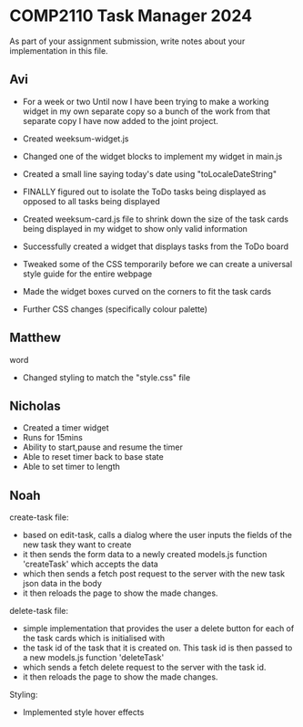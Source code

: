 # COMP2110 Task Manager 2024

As part of your assignment submission, write notes about your implementation
in this file.

## Avi
- For a week or two
Until now I have been trying to make a working widget in my own separate copy so a bunch of the work from that separate copy I have now added to the joint project.

- Created weeksum-widget.js
- Changed one of the widget blocks to implement my widget in main.js

- Created a small line saying today's date using "toLocaleDateString"

- FINALLY figured out to isolate the ToDo tasks being displayed as opposed to all tasks being displayed

- Created weeksum-card.js file to shrink down the size of the task cards being displayed in my widget to show only valid information

- Successfully created a widget that displays tasks from the ToDo board

- Tweaked some of the CSS temporarily before we can create a universal style guide for the entire webpage

- Made the widget boxes curved on the corners to fit the task cards
- Further CSS changes (specifically colour palette)

## Matthew
word
- Changed styling to match the "style.css" file

## Nicholas
- Created a timer widget
- Runs for 15mins
- Ability to start,pause and resume the timer
- Able to reset timer back to base state
- Able to set timer to length

## Noah
create-task file:
- based on edit-task, calls a dialog where the user inputs the fields of the new task they want to create
- it then sends the form data to a newly created models.js function 'createTask' which accepts the data
- which then sends a fetch post request to the server with the new task json data in the body
- it then reloads the page to show the made changes.

delete-task file:
- simple implementation that provides the user a delete button for each of the task cards which is initialised with
- the task id of the task that it is created on. This task id is then passed to a new models.js function 'deleteTask'
- which sends a fetch delete request to the server with the task id.
- it then reloads the page to show the made changes.

Styling:
- Implemented style hover effects
